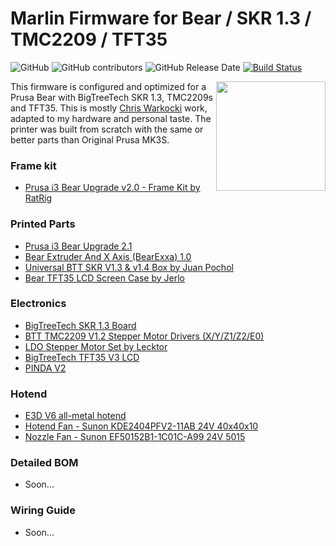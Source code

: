 # Marlin Firmware for Bear / SKR 1.3 / TMC2209 / TFT35

![GitHub](https://img.shields.io/github/license/marlinfirmware/marlin.svg)
![GitHub contributors](https://img.shields.io/github/contributors/marlinfirmware/marlin.svg)
![GitHub Release Date](https://img.shields.io/github/release-date/marlinfirmware/marlin.svg)
[![Build Status](https://github.com/MarlinFirmware/Marlin/workflows/CI/badge.svg?branch=bugfix-2.0.x)](https://github.com/MarlinFirmware/Marlin/actions)

<img align="right" width=175 src="buildroot/share/pixmaps/logo/marlin-250.png" />

This firmware is configured and optimized for a Prusa Bear with BigTreeTech SKR 1.3, TMC2209s and TFT35. This is mostly [Chris Warkocki](https://www.patreon.com/chriswarkocki) work, adapted to my hardware and personal taste.
The printer was built from scratch with the same or better parts than Original Prusa MK3S.

### Frame kit
* [Prusa i3 Bear Upgrade v2.0 - Frame Kit by RatRig](https://github.com/gregsaun/bear_extruder_and_x_axis)

### Printed Parts
* [Prusa i3 Bear Upgrade 2.1](https://github.com/gregsaun/prusa_i3_bear_upgrade/tree/dev)
* [Bear Extruder And X Axis (BearExxa) 1.0](https://github.com/gregsaun/bear_extruder_and_x_axis)
* [Universal BTT SKR V1.3 & v1.4 Box by Juan Pochol](https://www.thingiverse.com/thing:4178177)
* [Bear TFT35 LCD Screen Case by Jerlo](https://www.prusaprinters.org/prints/25002-jerlo-bear-lcd-cover-bigtreetech-tft35)

### Electronics
* [BigTreeTech SKR 1.3 Board](https://amzn.to/2ZIOHCL)
* [BTT TMC2209 V1.2 Stepper Motor Drivers (X/Y/Z1/Z2/E0)](https://amzn.to/3c82OEs)
* [LDO Stepper Motor Set by Lecktor](http://lecktor.com/en/stepper-motors/22-stepper-motor-kit.html)
* [BigTreeTech TFT35 V3 LCD](https://amzn.to/2yGeGQn)
* [PINDA V2](http://lecktor.com/en/sensors/4-pinda2-sensor.html)

### Hotend
 * [E3D V6 all-metal hotend](https://e3d-online.com/v6-all-metal-hotend)
 * [Hotend Fan - Sunon KDE2404PFV2-11AB 24V 40x40x10](https://amzn.to/2TN1ZKI)
 * [Nozzle Fan - Sunon EF50152B1-1C01C-A99 24V 5015](http://s.click.aliexpress.com/e/_d7mjigR)

### Detailed BOM
* Soon...

### Wiring Guide
* Soon...
